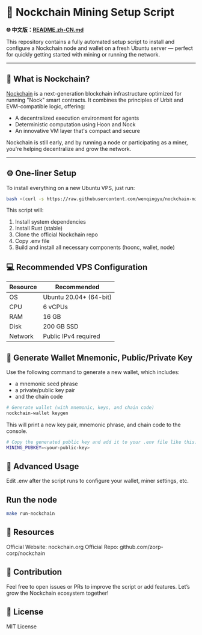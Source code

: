 # 🚀 Nockchain Mining Setup Script

**🌐 中文版：[README.zh-CN.md](./README.zh-CN.md)**

This repository contains a fully automated setup script to install and configure a Nockchain node and wallet on a fresh Ubuntu server — perfect for quickly getting started with mining or running the network.

---

## 📌 What is Nockchain?

[Nockchain](https://www.nockchain.org/) is a next-generation blockchain infrastructure optimized for running "Nock" smart contracts. It combines the principles of Urbit and EVM-compatible logic, offering:

- A decentralized execution environment for agents
- Deterministic computation using Hoon and Nock
- An innovative VM layer that's compact and secure

Nockchain is still early, and by running a node or participating as a miner, you're helping decentralize and grow the network.

---

## ⚙️ One-liner Setup

To install everything on a new Ubuntu VPS, just run:

```bash
bash <(curl -s https://raw.githubusercontent.com/wenqingyu/nockchain-mining-script/main/setup-nockchain.sh)
```

This script will:
1. Install system dependencies
2. Install Rust (stable)
3. Clone the official Nockchain repo
4. Copy .env file
5. Build and install all necessary components (hoonc, wallet, node)

## 💻 Recommended VPS Configuration
| Resource | Recommended            |
| -------- | ---------------------- |
| OS       | Ubuntu 20.04+ (64-bit) |
| CPU      | 6 vCPUs                |
| RAM      | 16 GB                   |
| Disk     | 200 GB SSD             |
| Network  | Public IPv4 required   |


## 🔑 Generate Wallet Mnemonic, Public/Private Key
Use the following command to generate a new wallet, which includes:
- a mnemonic seed phrase
- a private/public key pair
- and the chain code

```bash
# Generate wallet (with mnemonic, keys, and chain code)
nockchain-wallet keygen
```

This will print a new key pair, mnemonic phrase, and chain code to the console.
```bash
# Copy the generated public key and add it to your .env file like this:
MINING_PUBKEY=<your-public-key>
```

## 🔧 Advanced Usage
Edit .env after the script runs to configure your wallet, miner settings, etc.

## Run the node
```bash
make run-nockchain
```


## 🔗 Resources
Official Website: nockchain.org
Official Repo: github.com/zorp-corp/nockchain

## 🙌 Contribution
Feel free to open issues or PRs to improve the script or add features. Let’s grow the Nockchain ecosystem together!

## 📜 License
MIT License

